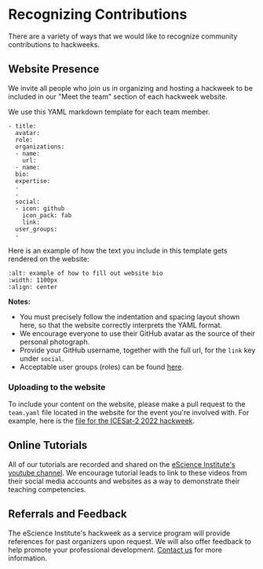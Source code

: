 # Recognizing Contributions

There are a variety of ways that we would like to recognize community contributions to hackweeks. 

## Website Presence

We invite all people who join us in organizing and hosting a hackweek to be included in our "Meet the team" section of each hackweek website. 

We use this YAML markdown template for each team member. 

```
- title: 
  avatar: 
  role: 
  organizations:
  - name: 
    url: 
  - name: 
  bio: 
  expertise:
  - 
  - 
  social:
  - icon: github
    icon_pack: fab
    link: 
  user_groups:
  - 
  ```
 Here is an example of how the text you include in this template gets rendered on the website:

  ```{image} ../images/website-bio.jpg
:alt: example of how to fill out website bio
:width: 1100px
:align: center
```

**Notes:**
- You must precisely follow the indentation and spacing layout shown here, so that the website correctly interprets the YAML format.
- We encourage everyone to use their GitHub avatar as the source of their personal photograph.
- Provide your GitHub username, together with the full url, for the `link` key under `social`.
- Acceptable user groups (roles) can be found [here](https://uwhackweek.github.io/hackweeks-as-a-service/services/index.html).

### Uploading to the website

To include your content on the website, please make a pull request to the `team.yaml` file located in the website for the event you're involved with. For example, here is the [file for the ICESat-2 2022 hackweek](https://github.com/ICESAT-2HackWeek/website2022/blob/main/book/team.yaml). 

## Online Tutorials

All of our tutorials are recorded and shared on the [eScience Institute's youtube channel](https://www.youtube.com/c/UWeScienceInstitute/playlists). We encourage tutorial leads to link to these videos from their social media accounts and websites as a way to demonstrate their teaching competencies.

## Referrals and Feedback

The eScience Institute's hackweek as a service program will provide references for past organizers upon request. We will also offer feedback to help promote your professional development. [Contact us](mailto:arendta@uw.edu) for more information.